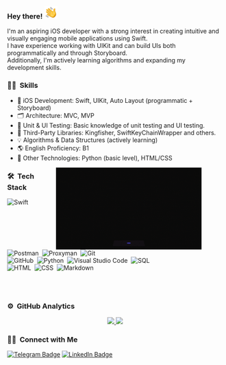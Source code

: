 ### Hey there! <img alt="Waving hand" src="./assets/HandWave.gif" width='30'/>


I'm an aspiring iOS developer with a strong interest in creating intuitive and visually engaging mobile applications using Swift.\
I have experience working with UIKit and can build UIs both programmatically and through Storyboard.\
Additionally, I'm actively learning algorithms and expanding my development skills.

### 👩‍💻 &nbsp;Skills

- 📱 iOS Development: Swift, UIKit, Auto Layout (programmatic + Storyboard)
- 🗂 Architecture: MVC, MVP
- 🧪 Unit & UI Testing: Basic knowledge of unit testing and UI testing.
- 🔧 Third-Party Libraries: Kingfisher, SwiftKeyChainWrapper and others.
- 💡 Algorithms & Data Structures (actively learning)
- 🌎 English Proficiency: B1
- 🐍 Other Technologies: Python (basic level), HTML/CSS

<img alt="developer" src="./assets/developer%20art.gif" width='340' align="right" hspace="50"/>

### 🛠 &nbsp;Tech Stack
![Swift](https://img.shields.io/badge/-Swift-05122A?style=flat&logo=swift)&nbsp;
![Postman](https://img.shields.io/badge/-Postman-05122A?style=flat&logo=Postman)&nbsp;
![Proxyman](https://img.shields.io/badge/-Proxyman-05122A?style=flat&logo=Proxyman)&nbsp;
![Git](https://img.shields.io/badge/-Git-05122A?style=flat&logo=git)&nbsp;\
![GitHub](https://img.shields.io/badge/-GitHub-05122A?style=flat&logo=github)&nbsp;
![Python](https://img.shields.io/badge/-Python-05122A?style=flat&logo=python)&nbsp;
![Visual Studio Code](https://img.shields.io/badge/-VS%20Code-05122A?style=flat&logo=&logoColor=007ACC)&nbsp;
![SQL](https://img.shields.io/badge/-SQL-05122A?style=flat&logoColor=007ACC)&nbsp;\
![HTML](https://img.shields.io/badge/-HTML-05122A?style=flat&logo=HTML5)&nbsp;
![CSS](https://img.shields.io/badge/-CSS-05122A?style=flat&logo=CSS3&logoColor=1572B6)&nbsp;
![Markdown](https://img.shields.io/badge/-Markdown-05122A?style=flat&logo=Markdown)&nbsp;

<br><br>

### ⚙️ &nbsp;GitHub Analytics

<p align="center">
<a href="https://github.com/lmazulova">
  <img height="180em" src="https://github-readme-stats-eight-theta.vercel.app/api?username=lmazulova&show_icons=true&theme=algolia&include_all_commits=true&count_private=true"/>
  <img height="180em" src="https://github-readme-stats-eight-theta.vercel.app/api/top-langs/?username=lmazulova&layout=compact&langs_count=8&theme=algolia"/>
</a>
</p>

### 🤝🏻 &nbsp;Connect with Me

<p align="left">
<a href="https://t.me/@lmazulova"> <img src="https://img.shields.io/badge/Telegram-blue?logo=telegram&logoColor=white" alt="Telegram Badge"/></a>
<a href="mailto:lmazulova@yandex.ru"><img src="https://img.shields.io/badge/lmazulova@yandex.ru-white?logo=gmail" alt="LinkedIn Badge"/></a>
<!-- <a href="https://t.me/@lmazulova"><img src="https://img.shields.io/badge/LinkedIn-blue?logo=linkedin&logoColor=white" alt="LinkedIn Badge"/></a> -->
</p>

